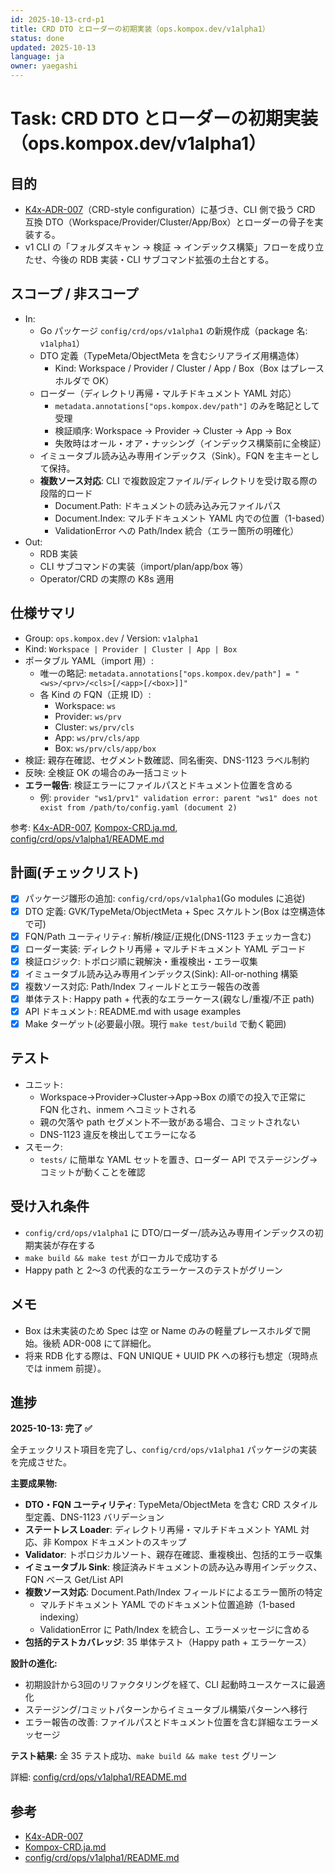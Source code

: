 ```yaml
---
id: 2025-10-13-crd-p1
title: CRD DTO とローダーの初期実装（ops.kompox.dev/v1alpha1）
status: done
updated: 2025-10-13
language: ja
owner: yaegashi
---
```

# Task: CRD DTO とローダーの初期実装（ops.kompox.dev/v1alpha1）

## 目的

- [K4x-ADR-007]（CRD-style configuration）に基づき、CLI 側で扱う CRD 互換 DTO（Workspace/Provider/Cluster/App/Box）とローダーの骨子を実装する。
- v1 CLI の「フォルダスキャン → 検証 → インデックス構築」フローを成り立たせ、今後の RDB 実装・CLI サブコマンド拡張の土台とする。

## スコープ / 非スコープ

- In:
  - Go パッケージ `config/crd/ops/v1alpha1` の新規作成（package 名: `v1alpha1`）
  - DTO 定義（TypeMeta/ObjectMeta を含むシリアライズ用構造体）
    - Kind: Workspace / Provider / Cluster / App / Box（Box はプレースホルダで OK）
  - ローダー（ディレクトリ再帰・マルチドキュメント YAML 対応）
    - `metadata.annotations["ops.kompox.dev/path"]` のみを略記として受理
    - 検証順序: Workspace → Provider → Cluster → App → Box
    - 失敗時はオール・オア・ナッシング（インデックス構築前に全検証）
  - イミュータブル読み込み専用インデックス（Sink）。FQN を主キーとして保持。
  - **複数ソース対応**: CLI で複数設定ファイル/ディレクトリを受け取る際の段階的ロード
    - Document.Path: ドキュメントの読み込み元ファイルパス
    - Document.Index: マルチドキュメント YAML 内での位置（1-based）
    - ValidationError への Path/Index 統合（エラー箇所の明確化）
- Out:
  - RDB 実装
  - CLI サブコマンドの実装（import/plan/app/box 等）
  - Operator/CRD の実際の K8s 適用

## 仕様サマリ

- Group: `ops.kompox.dev` / Version: `v1alpha1`
- Kind: `Workspace | Provider | Cluster | App | Box`
- ポータブル YAML（import 用）:
  - 唯一の略記: `metadata.annotations["ops.kompox.dev/path"] = "<ws>/<prv>/<cls>[/<app>[/<box>]]"`
  - 各 Kind の FQN（正規 ID）:
    - Workspace: `ws`
    - Provider: `ws/prv`
    - Cluster: `ws/prv/cls`
    - App: `ws/prv/cls/app`
    - Box: `ws/prv/cls/app/box`
- 検証: 親存在確認、セグメント数確認、同名衝突、DNS-1123 ラベル制約
- 反映: 全検証 OK の場合のみ一括コミット
- **エラー報告**: 検証エラーにファイルパスとドキュメント位置を含める
  - 例: `provider "ws1/prv1" validation error: parent "ws1" does not exist from /path/to/config.yaml (document 2)`

参考: [K4x-ADR-007], [Kompox-CRD.ja.md], [config/crd/ops/v1alpha1/README.md]

## 計画(チェックリスト)

- [x] パッケージ雛形の追加: `config/crd/ops/v1alpha1`(Go modules に追従)
- [x] DTO 定義: GVK/TypeMeta/ObjectMeta + Spec スケルトン(Box は空構造体で可)
- [x] FQN/Path ユーティリティ: 解析/検証/正規化(DNS-1123 チェッカー含む)
- [x] ローダー実装: ディレクトリ再帰 + マルチドキュメント YAML デコード
- [x] 検証ロジック: トポロジ順に親解決・重複検出・エラー収集
- [x] イミュータブル読み込み専用インデックス(Sink): All-or-nothing 構築
- [x] 複数ソース対応: Path/Index フィールドとエラー報告の改善
- [x] 単体テスト: Happy path + 代表的なエラーケース(親なし/重複/不正 path)
- [x] API ドキュメント: README.md with usage examples
- [x] Make ターゲット(必要最小限。現行 `make test/build` で動く範囲)

## テスト

- ユニット:
  - Workspace→Provider→Cluster→App→Box の順での投入で正常に FQN 化され、inmem へコミットされる
  - 親の欠落や path セグメント不一致がある場合、コミットされない
  - DNS-1123 違反を検出してエラーになる
- スモーク:
  - `tests/` に簡単な YAML セットを置き、ローダー API でステージング→コミットが動くことを確認

## 受け入れ条件

- `config/crd/ops/v1alpha1` に DTO/ローダー/読み込み専用インデックスの初期実装が存在する
- `make build && make test` がローカルで成功する
- Happy path と 2〜3 の代表的なエラーケースのテストがグリーン

## メモ

- Box は未実装のため Spec は空 or Name のみの軽量プレースホルダで開始。後続 ADR-008 にて詳細化。
- 将来 RDB 化する際は、FQN UNIQUE + UUID PK への移行も想定（現時点では inmem 前提）。

## 進捗

**2025-10-13: 完了 ✅**

全チェックリスト項目を完了し、`config/crd/ops/v1alpha1` パッケージの実装を完成させた。

**主要成果物:**
- **DTO・FQN ユーティリティ**: TypeMeta/ObjectMeta を含む CRD スタイル型定義、DNS-1123 バリデーション
- **ステートレス Loader**: ディレクトリ再帰・マルチドキュメント YAML 対応、非 Kompox ドキュメントのスキップ
- **Validator**: トポロジカルソート、親存在確認、重複検出、包括的エラー収集
- **イミュータブル Sink**: 検証済みドキュメントの読み込み専用インデックス、FQN ベース Get/List API
- **複数ソース対応**: Document.Path/Index フィールドによるエラー箇所の特定
  - マルチドキュメント YAML でのドキュメント位置追跡（1-based indexing）
  - ValidationError に Path/Index を統合し、エラーメッセージに含める
- **包括的テストカバレッジ**: 35 単体テスト（Happy path + エラーケース）

**設計の進化:**
- 初期設計から3回のリファクタリングを経て、CLI 起動時ユースケースに最適化
- ステージング/コミットパターンからイミュータブル構築パターンへ移行
- エラー報告の改善: ファイルパスとドキュメント位置を含む詳細なエラーメッセージ

**テスト結果:** 全 35 テスト成功、`make build && make test` グリーン

詳細: [config/crd/ops/v1alpha1/README.md]

## 参考

- [K4x-ADR-007]
- [Kompox-CRD.ja.md]
- [config/crd/ops/v1alpha1/README.md]

[K4x-ADR-007]: ../../design/adr/K4x-ADR-007.md
[Kompox-CRD.ja.md]: ../../design/v1/Kompox-CRD.ja.md
[config/crd/ops/v1alpha1/README.md]: ../../config/crd/ops/v1alpha1/README.md
